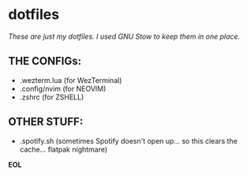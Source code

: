 # dotfiles

_These are just my dotfiles. I used GNU Stow to keep them in one place._

## THE CONFIGs:
- .wezterm.lua (for WezTerminal)
- .config/nvim (for NEOVIM)
- .zshrc (for ZSHELL)

## OTHER STUFF:
- .spotify.sh (sometimes Spotify doesn't open up... so this clears the cache... flatpak nightmare)

**EOL**
